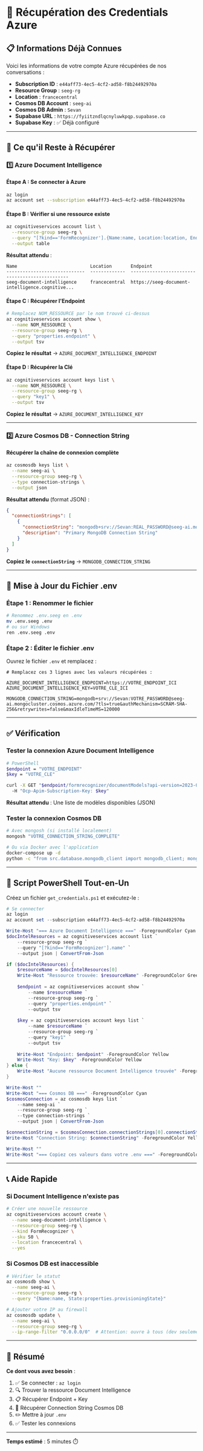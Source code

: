 # 🔑 Récupération des Credentials Azure

## 📋 Informations Déjà Connues

Voici les informations de votre compte Azure récupérées de nos conversations :

- **Subscription ID** : `e44aff73-4ec5-4cf2-ad58-f8b24492970a`
- **Resource Group** : `seeg-rg`
- **Location** : `francecentral`
- **Cosmos DB Account** : `seeg-ai`
- **Cosmos DB Admin** : `Sevan`
- **Supabase URL** : `https://fyiitzndlqcnyluwkpqp.supabase.co`
- **Supabase Key** : ✅ Déjà configuré

---

## 🎯 Ce qu'il Reste à Récupérer

### 1️⃣ Azure Document Intelligence

#### Étape A : Se connecter à Azure

```bash
az login
az account set --subscription e44aff73-4ec5-4cf2-ad58-f8b24492970a
```

#### Étape B : Vérifier si une ressource existe

```bash
az cognitiveservices account list \
  --resource-group seeg-rg \
  --query "[?kind=='FormRecognizer'].{Name:name, Location:location, Endpoint:properties.endpoint}" \
  --output table
```

**Résultat attendu** :
```
Name                           Location       Endpoint
-----------------------------  -------------  -----------------------------------------------
seeg-document-intelligence     francecentral  https://seeg-document-intelligence.cognitive...
```

#### Étape C : Récupérer l'Endpoint

```bash
# Remplacez NOM_RESSOURCE par le nom trouvé ci-dessus
az cognitiveservices account show \
  --name NOM_RESSOURCE \
  --resource-group seeg-rg \
  --query "properties.endpoint" \
  --output tsv
```

**Copiez le résultat** → `AZURE_DOCUMENT_INTELLIGENCE_ENDPOINT`

#### Étape D : Récupérer la Clé

```bash
az cognitiveservices account keys list \
  --name NOM_RESSOURCE \
  --resource-group seeg-rg \
  --query "key1" \
  --output tsv
```

**Copiez le résultat** → `AZURE_DOCUMENT_INTELLIGENCE_KEY`

---

### 2️⃣ Azure Cosmos DB - Connection String

#### Récupérer la chaîne de connexion complète

```bash
az cosmosdb keys list \
  --name seeg-ai \
  --resource-group seeg-rg \
  --type connection-strings \
  --output json
```

**Résultat attendu** (format JSON) :
```json
{
  "connectionStrings": [
    {
      "connectionString": "mongodb+srv://Sevan:REAL_PASSWORD@seeg-ai.mongocluster.cosmos.azure.com/?tls=true&authMechanism=SCRAM-SHA-256&retrywrites=false&maxIdleTimeMS=120000",
      "description": "Primary MongoDB Connection String"
    }
  ]
}
```

**Copiez le `connectionString`** → `MONGODB_CONNECTION_STRING`

---

## 📝 Mise à Jour du Fichier .env

### Étape 1 : Renommer le fichier

```bash
# Renommez .env.seeg en .env
mv .env.seeg .env
# ou sur Windows
ren .env.seeg .env
```

### Étape 2 : Éditer le fichier .env

Ouvrez le fichier `.env` et remplacez :

```env
# Remplacez ces 3 lignes avec les valeurs récupérées :

AZURE_DOCUMENT_INTELLIGENCE_ENDPOINT=https://VOTRE_ENDPOINT_ICI
AZURE_DOCUMENT_INTELLIGENCE_KEY=VOTRE_CLE_ICI

MONGODB_CONNECTION_STRING=mongodb+srv://Sevan:VOTRE_PASSWORD@seeg-ai.mongocluster.cosmos.azure.com/?tls=true&authMechanism=SCRAM-SHA-256&retrywrites=false&maxIdleTimeMS=120000
```

---

## ✅ Vérification

### Tester la connexion Azure Document Intelligence

```bash
# PowerShell
$endpoint = "VOTRE_ENDPOINT"
$key = "VOTRE_CLE"

curl -X GET "$endpoint/formrecognizer/documentModels?api-version=2023-07-31" `
  -H "Ocp-Apim-Subscription-Key: $key"
```

**Résultat attendu** : Une liste de modèles disponibles (JSON)

### Tester la connexion Cosmos DB

```bash
# Avec mongosh (si installé localement)
mongosh "VOTRE_CONNECTION_STRING_COMPLETE"

# Ou via Docker avec l'application
docker-compose up -d
python -c "from src.database.mongodb_client import mongodb_client; mongodb_client.connect(); print('✓ MongoDB connecté')"
```

---

## 🚀 Script PowerShell Tout-en-Un

Créez un fichier `get_credentials.ps1` et exécutez-le :

```powershell
# Se connecter
az login
az account set --subscription e44aff73-4ec5-4cf2-ad58-f8b24492970a

Write-Host "=== Azure Document Intelligence ===" -ForegroundColor Cyan
$docIntelResources = az cognitiveservices account list `
    --resource-group seeg-rg `
    --query "[?kind=='FormRecognizer'].name" `
    --output json | ConvertFrom-Json

if ($docIntelResources) {
    $resourceName = $docIntelResources[0]
    Write-Host "Ressource trouvée: $resourceName" -ForegroundColor Green
    
    $endpoint = az cognitiveservices account show `
        --name $resourceName `
        --resource-group seeg-rg `
        --query "properties.endpoint" `
        --output tsv
    
    $key = az cognitiveservices account keys list `
        --name $resourceName `
        --resource-group seeg-rg `
        --query "key1" `
        --output tsv
    
    Write-Host "Endpoint: $endpoint" -ForegroundColor Yellow
    Write-Host "Key: $key" -ForegroundColor Yellow
} else {
    Write-Host "Aucune ressource Document Intelligence trouvée" -ForegroundColor Red
}

Write-Host ""
Write-Host "=== Cosmos DB ===" -ForegroundColor Cyan
$cosmosConnection = az cosmosdb keys list `
    --name seeg-ai `
    --resource-group seeg-rg `
    --type connection-strings `
    --output json | ConvertFrom-Json

$connectionString = $cosmosConnection.connectionStrings[0].connectionString
Write-Host "Connection String: $connectionString" -ForegroundColor Yellow

Write-Host ""
Write-Host "=== Copiez ces valeurs dans votre .env ===" -ForegroundColor Green
```

---

## 📞 Aide Rapide

### Si Document Intelligence n'existe pas

```bash
# Créer une nouvelle ressource
az cognitiveservices account create \
  --name seeg-document-intelligence \
  --resource-group seeg-rg \
  --kind FormRecognizer \
  --sku S0 \
  --location francecentral \
  --yes
```

### Si Cosmos DB est inaccessible

```bash
# Vérifier le statut
az cosmosdb show \
  --name seeg-ai \
  --resource-group seeg-rg \
  --query "{Name:name, State:properties.provisioningState}"

# Ajouter votre IP au firewall
az cosmosdb update \
  --name seeg-ai \
  --resource-group seeg-rg \
  --ip-range-filter "0.0.0.0/0"  # Attention: ouvre à tous (dev seulement)
```

---

## 🎯 Résumé

**Ce dont vous avez besoin** :

1. ✅ Se connecter : `az login`
2. 🔍 Trouver la ressource Document Intelligence
3. 📋 Récupérer Endpoint + Key
4. 🔑 Récupérer Connection String Cosmos DB
5. ✏️ Mettre à jour `.env`
6. ✅ Tester les connexions

---

**Temps estimé** : 5 minutes ⏱️

